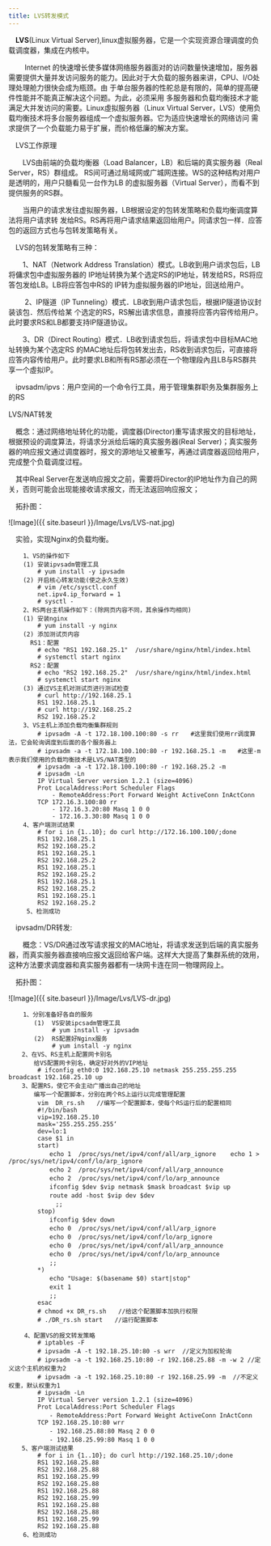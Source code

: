 ```yaml
---
title: LVS转发模式
---
```


&emsp;**LVS**(Linux Virtual Server),linux虚拟服务器，它是一个实现资源合理调度的负载调度器，集成在内核中。
 
&emsp;&emsp;   Internet 的快速增长使多媒体网络服务器面对的访问数量快速增加，服务器需要提供大量并发访问服务的能力。因此对于大负载的服务器来讲，CPU、I/O处理处理舱力很快会成为瓶颈。由 于单台服务器的性舵总是有限的，简单的提高硬件性能并不能真正解决这个问题。为此，必须采用 多服务器和负载均衡技术才能满足大并发访问的需要。Linux虛拟服务器（Linux Virtual Server，LVS）使用负载均衡技术将多台服务器组成一个虚拟服务器。它为适应快速增长的网络访问 需求提供了一个负载能力易于扩展，而价格低廉的解决方案。

   &emsp;LVS工作原理

&emsp;&emsp;LVS由前端的负载均衡器（Load Balancer，LB）和后端的真实服务器（Real Server，RS）群组成。 RS间可通过局域网或广城网连接。WS的这种结构对用户是透明的，用户只髓看见一台作为LB 的虚拟服务器（Virtual Server），而看不到提供服务的RS群。

	
&emsp;&emsp;当用户的请求发往虚拟服务器，LB根据设定的包转发策略和负载均衡调度算法将用户请求转 发给RS。RS再将用户请求结果返回绐用户。同请求包一样．应答包的返回方式也与包转发策略有关。

&emsp;LVS的包转发策略有三种：

   &emsp;&emsp;1、NAT（Network Address Translation）模式。LB收到用户诮求包后，LB将傭求包中虚拟服务器的 IP地址转换为某个选定RS的IP地址，转发给RS，RS将应答包发给LB。LB将应答包中RS的 IP转为虛拟服务器的IP地址，回送给用户。 

&emsp;&emsp;   2、IP隧道（IP Tunneling）模式．LB收到用户请求包后，根据IP隧道协议封装该包．然后传给某 个选定的RS，RS解出请求信息，直接将应答内容传给用户。此时要求RS和LB都要支持IP隧道协议。

   &emsp;&emsp;3、DR（Direct Routing）模式．LB收到请求包后，将请求包中目标MAC地址转换为某个选定RS 的MAC地址后将包转发出去，RS收到诮求包后，可直接将应答内容传给用户。此时要求LB和所有RS那必须在一个物理段內且LB与RS群共享一个虛拟IP。
	 
&emsp;ipvsadm/ipvs：用户空间的一个命令行工具，用于管理集群职务及集群服务上的RS
	 
LVS/NAT转发

&emsp;概念：通过网络地址转化的功能，调度器(Director)重写请求报文的目标地址，根据预设的调度算法，将请求分派给后端的真实服务器(Real Server)；真实服务器的响应报文通过调度器时，报文的源地址又被重写，再通过调度器返回给用户，完成整个负载调度过程。

&emsp;其中Real Server在发送响应报文之前，需要将Director的IP地址作为自己的网关，否则可能会出现能接收请求报文，而无法返回响应报文；

&emsp;拓扑图：

![Image]({{ site.baseurl }}/Image/Lvs/LVS-nat.jpg)

&emsp;实验，实现Nginx的负载均衡。
```
	1、VS的操作如下
	(1) 安装ipvsadm管理工具
	    # yum install -y ipvsadm
	(2) 开启核心转发功能(使之永久生效)
	    # vim /etc/sysctl.conf
		net.ipv4.ip_forward = 1
	    # sysctl -
	2、RS两台主机操作如下：(除网页内容不同，其余操作均相同)
	(1) 安装nginx
	    # yum install -y nginx
	(2) 添加测试页内容
	  RS1：配置
	    # echo "RS1 192.168.25.1"  /usr/share/nginx/html/index.html
	    # systemctl start nginx 
	  RS2：配置
	    # echo "RS2 192.168.25.2"  /usr/share/nginx/html/index.html
	    # systemctl start nginx
	(3) 通过VS主机对测试页进行测试检查
	    # curl http://192.168.25.1
		RS1 192.168.25.1
	    # curl http://192.168.25.2
		RS2 192.168.25.2
	3、VS主机上添加负载均衡集群规则
	    # ipvsadm -A -t 172.18.100.100:80 -s rr　　#这里我们使用rr调度算法，它会轮询调度到后面的各个服务器上
	    # ipvsadm -a -t 172.18.100.100:80 -r 192.168.25.1 -m　　#这里-m表示我们使用的负载均衡技术是LVS/NAT类型的
	    # ipvsadm -a -t 172.18.100.100:80 -r 192.168.25.2 -m
	    # ipvsadm -Ln
		IP Virtual Server version 1.2.1 (size=4096)
        Prot LocalAddress:Port Scheduler Flags
		    - RemoteAddress:Port Forward Weight ActiveConn InActConn
		TCP 172.16.3.100:80 rr
		    - 172.16.3.20:80 Masq 1 0 0
		    - 172.16.3.30:80 Masq 1 0 0
	4、客户端测试结果
	    # for i in {1..10}; do curl http://172.16.100.100/;done
		RS1 192.168.25.1
		RS2 192.168.25.2
		RS1 192.168.25.1
		RS2 192.168.25.2
		RS1 192.168.25.1
		RS2 192.168.25.2
		RS1 192.168.25.1
		RS2 192.168.25.2
		RS1 192.168.25.1
		RS2 192.168.25.2
     5、检测成功
```
&emsp;ipvsadm/DR转发:

&emsp;&emsp;概念：VS/DR通过改写请求报文的MAC地址，将请求发送到后端的真实服务器，而真实服务器直接响应报文返回给客户端。这样大大提高了集群系统的效用，这种方法要求调度器和真实服务器都有一块网卡连在同一物理网段上。

&emsp;拓扑图：

![Image]({{ site.baseurl }}/Image/Lvs/LVS-dr.jpg)
```
    1、分别准备好各自的服务
  　　　(1)  VS安装ipcsadm管理工具
    		# yum install -y ipvsadm
  　　　(2)  RS配置好Nginx服务
    		# yum install -y nginx
  　2、在VS、RS主机上配置网卡别名
  　　　给VS配置网卡别名，确定好对外的VIP地址
		# ifconfig eth0:0 192.168.25.10 netmask 255.255.255.255 broadcast 192.168.25.10 up
  　3、配置RS，使它不会主动广播出自己的地址
  　　　编写一个配置脚本，分别在两个RS上运行以完成管理配置
		vim  DR_rs.sh　　//编写一个配置脚本，使每个RS运行后的配置相同
		#!/bin/bash
		vip=192.168.25.10
		mask='255.255.255.255‘
		dev=lo:1
		case $1 in
		start)
		　　echo 1  /proc/sys/net/ipv4/conf/all/arp_ignore	echo 1 > /proc/sys/net/ipv4/conf/lo/arp_ignore
		　　echo 2  /proc/sys/net/ipv4/conf/all/arp_announce
		　　echo 2  /proc/sys/net/ipv4/conf/lo/arp_announce
		　　ifconfig $dev $vip netmask $mask broadcast $vip up
		　　route add -host $vip dev $dev
		　　　;;
		stop)
		　　ifconfig $dev down
		　　echo 0  /proc/sys/net/ipv4/conf/all/arp_ignore
		　　echo 0  /proc/sys/net/ipv4/conf/lo/arp_ignore
		　　echo 0  /proc/sys/net/ipv4/conf/all/arp_announce
		　　echo 0  /proc/sys/net/ipv4/conf/lo/arp_announce
		　　;;
		*)
		　　echo "Usage: $(basename $0) start|stop"
		　　exit 1
		　　;;
		esac
		# chmod +x DR_rs.sh　　//给这个配置脚本加执行权限
		# ./DR_rs.sh start　　//运行配置脚本

 　　4、配置VS的报文转发策略
		# iptables -F 
		# ipvsadm -A -t 192.18.25.10:80 -s wrr  //定义为加权轮询
		# ipvsadm -a -t 192.168.25.10:80 -r 192.168.25.88 -m -w 2 //定义这个主机的权重为2
		# ipvsadm -a -t 192.168.25.10:80 -r 192.168.25.99 -m  //不定义权重，默认权重为1
		# ipvsadm -Ln
		IP Virtual Server version 1.2.1 (size=4096)
		Prot LocalAddress:Port Scheduler Flags
		　　- RemoteAddress:Port Forward Weight ActiveConn InActConn
		TCP 192.168.25.10:80 wrr
		　　- 192.168.25.88:80 Masq 2 0 0
		　　- 192.168.25.99:80 Masq 1 0 0
  　5、客户端测试结果
  		# for i in {1..10}; do curl http://192.168.25.10/;done
		RS1 192.168.25.88
		RS2 192.168.25.88
		RS1 192.168.25.99
		RS2 192.168.25.88
		RS1 192.168.25.88
		RS2 192.168.25.99
		RS1 192.168.25.88
		RS2 192.168.25.88
		RS1 192.168.25.99
		RS2 192.168.25.88
    6、检测成功
```
